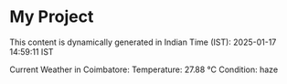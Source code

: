 # My Project

This content is dynamically generated in Indian Time (IST): 2025-01-17 14:59:11 IST


Current Weather in Coimbatore:
Temperature: 27.88 °C
Condition: haze
